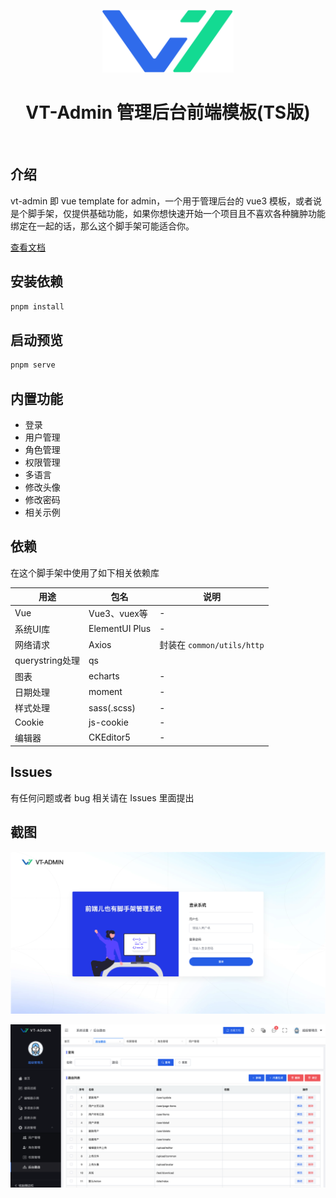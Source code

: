 <p align="center">
    <a href="http://vt-admin.duckpear.com" target="_blank" rel="noopener noreferrer"><img height="100" src="src/assets/logo.svg"></a>
    <h1 align="center">VT-Admin 管理后台前端模板(TS版)</h1>
    <br>
</p>

## 介绍

vt-admin 即 vue template for admin，一个用于管理后台的 vue3 模板，或者说是个脚手架，仅提供基础功能，如果你想快速开始一个项目且不喜欢各种臃肿功能绑定在一起的话，那么这个脚手架可能适合你。

[查看文档](http://vt-admin.vuecode.net)

## 安装依赖

```bash
pnpm install
````

## 启动预览

```bash
pnpm serve
```

## 内置功能

- 登录
- 用户管理
- 角色管理
- 权限管理
- 多语言
- 修改头像
- 修改密码
- 相关示例

## 依赖

在这个脚手架中使用了如下相关依赖库

| 用途            | 包名             | 说明                      |
|---------------|----------------|-------------------------|
| Vue           | Vue3、vuex等     | -                       |
| 系统UI库         | ElementUI Plus | -                       |
| 网络请求          | Axios          | 封装在 `common/utils/http` |
| querystring处理 | qs             |                         |
| 图表            | echarts        | -                       |
| 日期处理          | moment         | -                       |
| 样式处理          | sass(.scss)    | -                       |
| Cookie        | js-cookie      | -                       |
| 编辑器           | CKEditor5      | -                       |


## Issues

有任何问题或者 bug 相关请在 Issues 里面提出


## 截图

![src/assets/images/screenshot-login.png](src/assets/images/screenshot-login.png)

![src/assets/images/screenshot-list.png](src/assets/images/screenshot-list.png)
